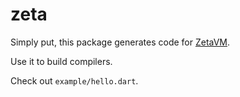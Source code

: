 # zeta
Simply put, this package generates code
for [ZetaVM](https://github.com/zetavm/zetavm).

Use it to build compilers.

Check out `example/hello.dart`.